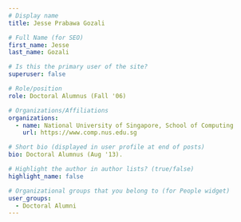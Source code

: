 ```yaml
---
# Display name
title: Jesse Prabawa Gozali

# Full Name (for SEO) 
first_name: Jesse
last_name: Gozali

# Is this the primary user of the site?
superuser: false

# Role/position
role: Doctoral Alumnus (Fall '06)

# Organizations/Affiliations
organizations:
  - name: National University of Singapore, School of Computing
    url: https://www.comp.nus.edu.sg

# Short bio (displayed in user profile at end of posts)
bio: Doctoral Alumnus (Aug '13). 

# Highlight the author in author lists? (true/false)
highlight_name: false

# Organizational groups that you belong to (for People widget)
user_groups:
  - Doctoral Alumni
---
```

